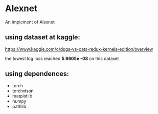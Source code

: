 # Alexnet
An implement of Alexnet

## using dataset at kaggle:
  https://www.kaggle.com/c/dogs-vs-cats-redux-kernels-edition/overview
  
  the lowest log loss reached **5.9605e -08** on this dataset

## using dependences:
  - torch 
  - torchvison
  - matplotlib
  - numpy
  - pathlib
